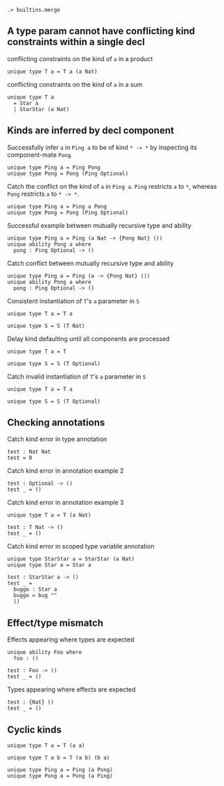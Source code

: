 
```ucm:hide
.> builtins.merge
```

## A type param cannot have conflicting kind constraints within a single decl

conflicting constraints on the kind of `a` in a product
```unison:error
unique type T a = T a (a Nat)
```

conflicting constraints on the kind of `a` in a sum
```unison:error
unique type T a 
  = Star a 
  | StarStar (a Nat)
```

## Kinds are inferred by decl component

Successfully infer `a` in `Ping a` to be of kind `* -> *` by
inspecting its component-mate `Pong`.
```unison
unique type Ping a = Ping Pong
unique type Pong = Pong (Ping Optional)
```

Catch the conflict on the kind of `a` in `Ping a`. `Ping` restricts
`a` to `*`, whereas `Pong` restricts `a` to `* -> *`.
```unison:error
unique type Ping a = Ping a Pong
unique type Pong = Pong (Ping Optional)
```

Successful example between mutually recursive type and ability
```unison
unique type Ping a = Ping (a Nat -> {Pong Nat} ())
unique ability Pong a where
  pong : Ping Optional -> ()
```

Catch conflict between mutually recursive type and ability
```unison:error
unique type Ping a = Ping (a -> {Pong Nat} ())
unique ability Pong a where
  pong : Ping Optional -> ()
```

Consistent instantiation of `T`'s `a` parameter in `S`
```unison
unique type T a = T a

unique type S = S (T Nat)
```

Delay kind defaulting until all components are processed
```unison
unique type T a = T

unique type S = S (T Optional)
```

Catch invalid instantiation of `T`'s `a` parameter in `S`
```unison:error
unique type T a = T a

unique type S = S (T Optional)
```

## Checking annotations

Catch kind error in type annotation
```unison:error
test : Nat Nat
test = 0
```

Catch kind error in annotation example 2
```unison:error
test : Optional -> ()
test _ = ()
```

Catch kind error in annotation example 3
```unison:error
unique type T a = T (a Nat)

test : T Nat -> ()
test _ = ()
```

Catch kind error in scoped type variable annotation
```unison:error
unique type StarStar a = StarStar (a Nat)
unique type Star a = Star a

test : StarStar a -> ()
test _ = 
  buggo : Star a
  buggo = bug ""
  ()
```

## Effect/type mismatch

Effects appearing where types are expected
```unison:error
unique ability Foo where
  foo : ()

test : Foo -> ()
test _ = ()
```

Types appearing where effects are expected
```unison:error
test : {Nat} ()
test _ = ()
```

## Cyclic kinds

```unison:error
unique type T a = T (a a)
```

```unison:error
unique type T a b = T (a b) (b a)
```

```unison:error
unique type Ping a = Ping (a Pong)
unique type Pong a = Pong (a Ping)
```
